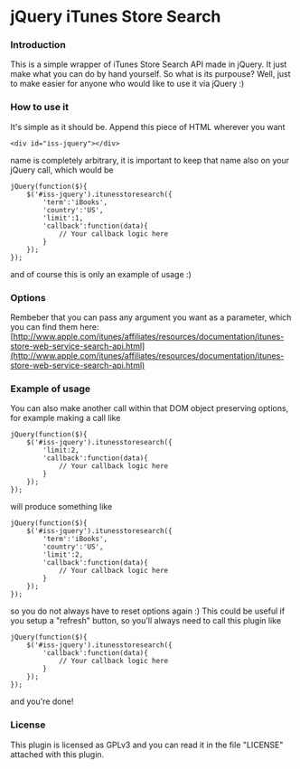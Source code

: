 # jQuery iTunes Store Search #

### Introduction ###

This is a simple wrapper of iTunes Store Search API made in jQuery. It just make what you can do by hand yourself.
So what is its purpouse? Well, just to make easier for anyone who would like to use it via jQuery :)

### How to use it ###

It's simple as it should be. Append this piece of HTML wherever you want

	<div id="iss-jquery"></div>

name is completely arbitrary, it is important to keep that name also on your jQuery call, which would be

	jQuery(function($){
		$('#iss-jquery').itunesstoresearch({
			'term':'iBooks',
			'country':'US',
			'limit':1,
			'callback':function(data){
				// Your callback logic here
			}
		});
	});

and of course this is only an example of usage :)

### Options ###

Rembeber that you can pass any argument you want as a parameter, which you can find them here: [http://www.apple.com/itunes/affiliates/resources/documentation/itunes-store-web-service-search-api.html](http://www.apple.com/itunes/affiliates/resources/documentation/itunes-store-web-service-search-api.html)

### Example of usage ###

You can also make another call within that DOM object preserving options, for example making a call like

	jQuery(function($){
		$('#iss-jquery').itunesstoresearch({
			'limit:2,
			'callback':function(data){
				// Your callback logic here
			}
		});
	});

will produce something like

	jQuery(function($){
		$('#iss-jquery').itunesstoresearch({
			'term':'iBooks',
			'country':'US',
			'limit':2,
			'callback':function(data){
				// Your callback logic here
			}
		});
	});

so you do not always have to reset options again :) This could be useful if you setup a "refresh" button, so you'll always need to call this plugin like

	jQuery(function($){
		$('#iss-jquery').itunesstoresearch({
			'callback':function(data){
				// Your callback logic here
			}
		});
	});

and you're done!

### License ###

This plugin is licensed as GPLv3 and you can read it in the file "LICENSE" attached with this plugin.